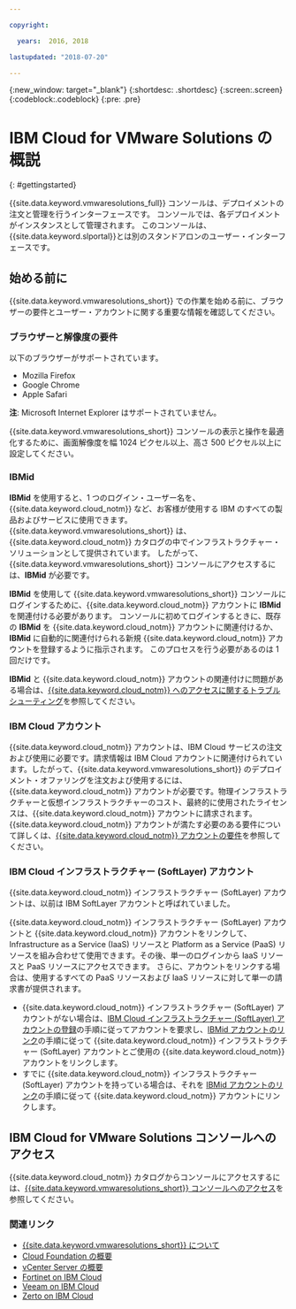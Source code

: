 ```yaml
---

copyright:

  years:  2016, 2018

lastupdated: "2018-07-20"

---
```


{:new_window: target="_blank"}
{:shortdesc: .shortdesc}
{:screen:.screen}
{:codeblock:.codeblock}
{:pre: .pre}

# IBM Cloud for VMware Solutions の概説
{: #gettingstarted}

{{site.data.keyword.vmwaresolutions_full}} コンソールは、デプロイメントの注文と管理を行うインターフェースです。 コンソールでは、各デプロイメントがインスタンスとして管理されます。 このコンソールは、{{site.data.keyword.slportal}}とは別のスタンドアロンのユーザー・インターフェースです。

## 始める前に

{{site.data.keyword.vmwaresolutions_short}} での作業を始める前に、ブラウザーの要件とユーザー・アカウントに関する重要な情報を確認してください。

### ブラウザーと解像度の要件

以下のブラウザーがサポートされています。
*  Mozilla Firefox
*  Google Chrome
*  Apple Safari

**注**: Microsoft Internet Explorer はサポートされていません。

{{site.data.keyword.vmwaresolutions_short}} コンソールの表示と操作を最適化するために、画面解像度を幅 1024 ピクセル以上、高さ 500 ピクセル以上に設定してください。

### IBMid

**IBMid** を使用すると、1 つのログイン・ユーザー名を、{{site.data.keyword.cloud_notm}} など、お客様が使用する IBM のすべての製品およびサービスに使用できます。 {{site.data.keyword.vmwaresolutions_short}} は、{{site.data.keyword.cloud_notm}} カタログの中でインフラストラクチャー・ソリューションとして提供されています。 したがって、{{site.data.keyword.vmwaresolutions_short}} コンソールにアクセスするには、**IBMid** が必要です。

**IBMid** を使用して {{site.data.keyword.vmwaresolutions_short}} コンソールにログインするために、{{site.data.keyword.cloud_notm}} アカウントに **IBMid** を関連付ける必要があります。 コンソールに初めてログインするときに、既存の **IBMid** を {{site.data.keyword.cloud_notm}} アカウントに関連付けるか、**IBMid** に自動的に関連付けられる新規 {{site.data.keyword.cloud_notm}} アカウントを登録するように指示されます。 このプロセスを行う必要があるのは 1 回だけです。

**IBMid** と {{site.data.keyword.cloud_notm}} アカウントの関連付けに問題がある場合は、[{{site.data.keyword.cloud_notm}} へのアクセスに関するトラブルシューティング](https://console.bluemix.net/docs/troubleshoot/ts_accessing.html)を参照してください。

### IBM Cloud アカウント

{{site.data.keyword.cloud_notm}} アカウントは、IBM Cloud サービスの注文および使用に必要です。請求情報は IBM Cloud アカウントに関連付けられています。したがって、{{site.data.keyword.vmwaresolutions_short}} のデプロイメント・オファリングを注文および使用するには、{{site.data.keyword.cloud_notm}} アカウントが必要です。物理インフラストラクチャーと仮想インフラストラクチャーのコスト、最終的に使用されたライセンスは、{{site.data.keyword.cloud_notm}} アカウントに請求されます。 {{site.data.keyword.cloud_notm}} アカウントが満たす必要のある要件について詳しくは、[{{site.data.keyword.cloud_notm}} アカウントの要件](vmonic/slaccountrequirement.html)を参照してください。

### IBM Cloud インフラストラクチャー (SoftLayer) アカウント

{{site.data.keyword.cloud_notm}} インフラストラクチャー (SoftLayer) アカウントは、以前は IBM SoftLayer アカウントと呼ばれていました。

{{site.data.keyword.cloud_notm}} インフラストラクチャー (SoftLayer) アカウントと {{site.data.keyword.cloud_notm}} アカウントをリンクして、Infrastructure as a Service (IaaS) リソースと Platform as a Service (PaaS) リソースを組み合わせて使用できます。その後、単一のログインから IaaS リソースと PaaS リソースにアクセスできます。 さらに、アカウントをリンクする場合は、使用するすべての PaaS リソースおよび IaaS リソースに対して単一の請求書が提供されます。 

* {{site.data.keyword.cloud_notm}} インフラストラクチャー (SoftLayer) アカウントがない場合は、[IBM Cloud インフラストラクチャー (SoftLayer) アカウントの登録](../vmonic/signing_softlayer_account.html)の手順に従ってアカウントを要求し、[IBMid アカウントのリンク](https://console.bluemix.net/docs/account/softlayerlink.html)の手順に従って {{site.data.keyword.cloud_notm}} インフラストラクチャー (SoftLayer) アカウントとご使用の {{site.data.keyword.cloud_notm}} アカウントをリンクします。
* すでに {{site.data.keyword.cloud_notm}} インフラストラクチャー (SoftLayer) アカウントを持っている場合は、それを [IBMid アカウントのリンク](https://console.bluemix.net/docs/account/softlayerlink.html)の手順に従って {{site.data.keyword.cloud_notm}} アカウントにリンクします。

## IBM Cloud for VMware Solutions コンソールへのアクセス

{{site.data.keyword.cloud_notm}} カタログからコンソールにアクセスするには、[{{site.data.keyword.vmwaresolutions_short}} コンソールへのアクセス](vmonic/loginmethod.html)を参照してください。

### 関連リンク

* [{{site.data.keyword.vmwaresolutions_short}} について](vmonic/prod_overview.html)
* [Cloud Foundation の概要](sddc/sd_cloudfoundationoverview.html)
* [vCenter Server の概要](vcenter/vc_vcenterserveroverview.html)
* [Fortinet on IBM Cloud](services/fsa_considerations.html)
* [Veeam on IBM Cloud](services/veeam_considerations.html)
* [Zerto on IBM Cloud](services/addingzertodr.html)
